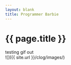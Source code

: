 ```yaml
---
layout: blank
title: Programmer Barbie
---
```


{{ page.title }}
================

<p class="meta">
testing gif out

<br>
![]({{ site.url }}/clog/images/)

